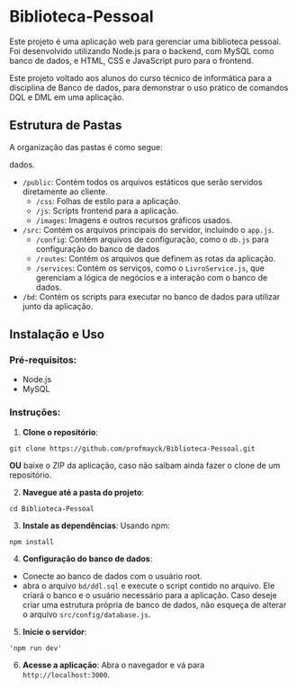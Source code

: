 # Biblioteca-Pessoal
Este projeto é uma aplicação web para gerenciar uma biblioteca pessoal. Foi desenvolvido utilizando Node.js para o backend, com MySQL como banco de dados, e HTML, CSS e JavaScript puro para o frontend.

Este projeto voltado aos alunos do curso técnico de informática para a disciplina de Banco de dados, para demonstrar o uso prático de comandos DQL e DML em uma aplicação.



## Estrutura de Pastas

A organização das pastas é como segue:

dados.
- `/public`: Contém todos os arquivos estáticos que serão servidos diretamente ao cliente.
  - `/css`: Folhas de estilo para a aplicação.
  - `/js`: Scripts frontend para a aplicação.
  - `/images`: Imagens e outros recursos gráficos usados.
- `/src`: Contém os arquivos principais do servidor, incluindo o `app.js`.
  - `/config`: Contém arquivos de configuração, como o `db.js` para configuração do banco de dados
  - `/routes`: Contém os arquivos que definem as rotas da aplicação.
  - `/services`: Contém os serviços, como o `LivroService.js`, que gerenciam a lógica de negócios e a interação com o banco de dados.
- `/bd`: Contém os scripts para executar no banco de dados para utilizar junto da aplicação.

## Instalação e Uso

### Pré-requisitos:

- Node.js
- MySQL

### Instruções:

1. **Clone o repositório**:
```
git clone https://github.com/profmayck/Biblioteca-Pessoal.git
```
**OU** baixe o ZIP da aplicação, caso não saibam ainda fazer o clone de um repositório.

2. **Navegue até a pasta do projeto**:
```
cd Biblioteca-Pessoal
```

3. **Instale as dependências**:
Usando npm:
```
npm install
```

4. **Configuração do banco de dados**:
- Conecte ao banco de dados com o usuário root.
- abra o arquivo `bd/ddl.sql` e execute o script contido no arquivo. Ele criará o banco e o usuário necessário para a aplicação. Caso deseje criar uma estrutura própria de banco de dados, não esqueça de alterar o arquivo `src/config/database.js`.
  

5. **Inicie o servidor**:
```
'npm run dev'
```

6. **Acesse a aplicação**:
Abra o navegador e vá para `http://localhost:3000`.
